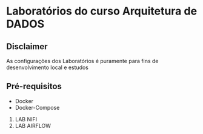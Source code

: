 # Laboratórios do curso Arquitetura de DADOS
## Disclaimer
As configurações dos Laboratórios é puramente para fins de desenvolvimento local e estudos

## Pré-requisitos
- Docker
- Docker-Compose

1. LAB NIFI
2. LAB AIRFLOW

